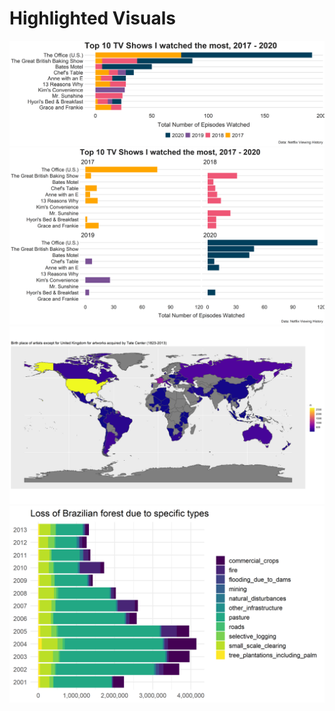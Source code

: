 # Highlighted Visuals

<img src="https://github.com/Kim-s-h/tidytuesday/blob/master/Week1%20Netflix/netflix_ep.png" width=800>

<img src="https://github.com/Kim-s-h/tidytuesday/blob/master/Week1%20Netflix/netflix_ep_by_year.png" width=800>

<img src="https://github.com/Kim-s-h/tidytuesday/blob/master/Week3%20Art%20Collections/world_map_birthPlace.png" width=800>

<img src="https://github.com/Kim-s-h/tidytuesday/blob/master/Week15%20Deforestration/brazil_loss.png" width=800>